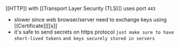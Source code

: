 [[HTTP]] with [[Transport Layer Security (TLS)]] uses port `443`
- slower since web browser/server need to exchange keys using [[Certificate]][[s]]
- it's safe to send secrets on https protocol
  `just make sure to have short-lived tokens`
  `and keys securely stored in servers`
